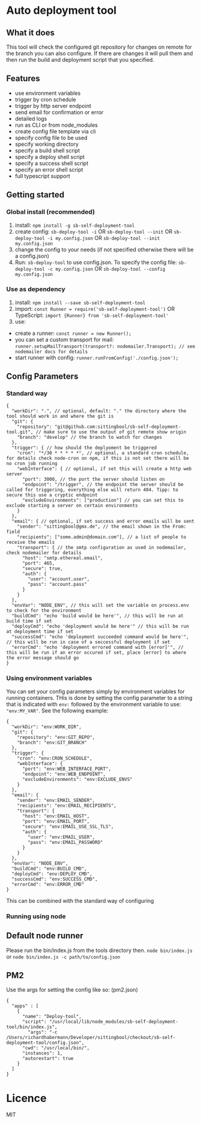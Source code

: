 # Auto deployment tool
## What it does
This tool will check the configured git repository for changes on remote for the branch you can also configure. If there are changes it will pull them and then run the build and deployment script that you specified.

## Features
- use environment variables
- trigger by cron schedule
- trigger by http server endpoint
- send email for confirmation or error
- detailed logs
- run as CLI or from node_modules
- create config file template via cli
- specify config file to be used
- specify working directory
- specify a build shell script
- specify a deploy shell script
- specify a success shell script
- specify an error shell script
- full typescript support

## Getting started
### Global install (recommended)
1. install: `npm install -g sb-self-deployment-tool`
2. create config: `sb-deploy-tool -i` OR `sb-deploy-tool --init` OR `sb-deploy-tool -i my.config.json` OR `sb-deploy-tool --init my.config.json`
3. change the config to your needs (if not specified otherwise there will be a config.json)
4. Run: `sb-deploy-tool` to use config.json. To specify the config file: `sb-deploy-tool -c my.config.json` OR `sb-deploy-tool --config my.config.json`
### Use as dependency
1. install: `npm install --save sb-self-deployment-tool`
2. import: `const Runner = require('sb-self-deployment-tool')` OR TypeScript: `import {Runner} from 'sb-self-deployment-tool'`
3. use:
- create a runner: `const runner = new Runner();`
- you can set a custom transport for mail: `runner.setupMailTransport(transport?: nodemailer.Transport); // see nodemailer docs for details`
- start runner with config: `runner.runFromConfig('./config.json');`
## Config Parameters
### Standard way
```
{
  "workDir": ".", // optional, default: "." the directory where the tool should work in and where the git is
  "git": {
    "repository": "git@github.com:sittingbool/sb-self-deployment-tool.git", // make sure to use the output of git remote show origin
    "branch": "develop" // the branch to watch for changes
  },
  "trigger": { // how should the deplyoment be triggered
    "cron": "*/30 * * * * *", // optional, a standard cron schedule, for details check node-cron on npm, if this is not set there will be no cron job running
    "webInterface": { // optional, if set this will create a http web server
      "port": 3000, // the port the server should listen on
      "endpoint": "/trigger", // the endpoint the server should be called for triggering, everything else will return 404. Tipp: to secure this use a cryptic endpoint
      "excludeEnvironments": ["production"] // you can set this to exclude starting a server on certain environments
    }
  },
  "email": { // optional, if set success and error emails will be sent
    "sender": "sittingbool@gmx.de", // the email shown in the From: field
    "recipients": ["some.admin@domain.com"], // a list of people to receive the emails
    "transport": { // the smtp configuration as used in nodemailer, check nodemailer for details
      "host": "smtp.ethereal.email",
      "port": 465,
      "secure": true,
      "auth": {
        "user": "account.user",
        "pass": "account.pass"
      }
    }
  },
  "envVar": "NODE_ENV", // this will set the variable on process.env to check for the environment
  "buildCmd": "echo 'build would be here'", // this will be run at build time if set
  "deployCmd": "echo 'deployment would be here'" // this will be run at deployment time if set
  "successCmd": "echo 'deployment succeeded command would be here'", // this will be run in case of a seccessful deployment if set
  "errorCmd": "echo 'deployment errored command with [error]'", // this will be run if an error occured if set, place [error] to where the error message should go
}
```
### Using environment variables
You can set your config parameters simply by environment variables for running containers. THis is done by setting the config parameter to a string that is indicated with `env:` followed by the environment variable to use: `"env:MY_VAR"`.
See the following example:
```
{
  "workDir": "env:WORK_DIR",
  "git": {
    "repository": "env:GIT_REPO",
    "branch": "env:GIT_BRANCH"
  },
  "trigger": {
    "cron": "env:CRON_SCHEDULE",
    "webInterface": {
      "port": "env:WEB_INTERFACE_PORT",
      "endpoint": "env:WEB_ENDPOINT",
      "excludeEnvironments": "env:EXCLUDE_ENVS"
    }
  },
  "email": {
    "sender": "env:EMAIL_SENDER",
    "recipients": "env:EMAIL_RECIPIENTS",
    "transport": {
      "host": "env:EMAIL_HOST",
      "port": "env:EMAIL_PORT",
      "secure": "env:EMAIL_USE_SSL_TLS",
      "auth": {
        "user": "env:EMAIL_USER",
        "pass": "env:EMAIL_PASSWORD"
      }
    }
  },
  "envVar": "NODE_ENV",
  "buildCmd": "env:BUILD_CMD",
  "deployCmd": "env:DEPLOY_CMD",
  "successCmd": "env:SUCCESS_CMD",
  "errorCmd": "env:ERROR_CMD"
}
```
This can be combined with the standard way of configuring
### Running using node
## Default node runner
Please run the bin/index.js from the tools directory then. `node bin/index.js` or `node bin/index.js -c path/to/config.json`
## PM2
Use the args for setting the config like so:
(pm2.json)
```
{
  "apps" : [
    {
      "name": "Deploy-tool",
      "script": "/usr/local/lib/node_modules/sb-self-deployment-tool/bin/index.js",
        "args": "-c /Users/richardhabermann/Developer/sittingbool/checkout/sb-self-deployment-tool/config.json",
      "cwd": "/usr/local/bin/",
      "instances": 1,
      "autorestart": true
    }
  ]
}
```
# Licence
MIT
